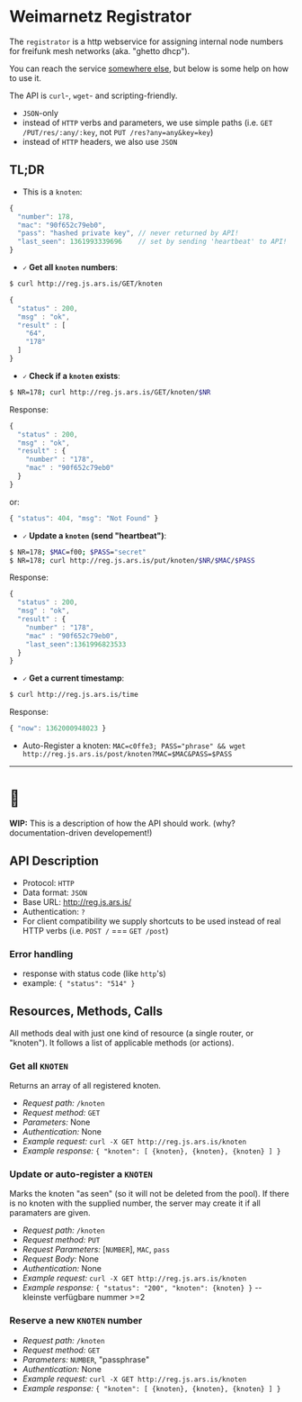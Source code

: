 # Weimarnetz Registrator

The `registrator` is a http webservice for assigning internal node numbers for freifunk mesh networks (aka. "ghetto dhcp").

You can reach the service [somewhere else](http://reg.js.ars.is), but below is some help on how to use it.  

The API is `curl`-, `wget`- and scripting-friendly.

- `JSON`-only
- instead of `HTTP` verbs and parameters, we use simple paths (i.e. `GET /PUT/res/:any/:key`, not `PUT /res?any=any&key=key`)
- instead of `HTTP` headers, we also use `JSON`

## TL;DR

- This is a `knoten`:  
```js
{
  "number": 178,
  "mac": "90f652c79eb0",
  "pass": "hashed private key", // never returned by API!
  "last_seen": 1361993339696    // set by sending 'heartbeat' to API!
}
```

- `✓` **Get all `knoten` numbers**:  
```sh
$ curl http://reg.js.ars.is/GET/knoten
```
```js
{
  "status" : 200,
  "msg" : "ok",
  "result" : [
    "64",
    "178"
  ]
}
```

- `✓` **Check if a `knoten` exists**:  
```sh
$ NR=178; curl http://reg.js.ars.is/GET/knoten/$NR
```
Response:
```js
{
  "status" : 200,
  "msg" : "ok",
  "result" : {
    "number" : "178",
    "mac" : "90f652c79eb0"
  }
}
```
or:
```js
{ "status": 404, "msg": "Not Found" }
```

- `✓` **Update a `knoten` (send "heartbeat")**:  
```sh
$ NR=178; $MAC=f00; $PASS="secret" 
$ NR=178; curl http://reg.js.ars.is/put/knoten/$NR/$MAC/$PASS
```
Response:
```js
{
  "status" : 200,
  "msg" : "ok",
  "result" : {
    "number" : "178",
    "mac" : "90f652c79eb0",
    "last_seen":1361996823533
  }
}
```

- `✓` **Get a current timestamp**:  
```sh
$ curl http://reg.js.ars.is/time
```
Response:
```js
{ "now": 1362000948023 }
```

- Auto-Register a knoten: `MAC=c0ffe3; PASS="phrase" && wget http://reg.js.ars.is/post/knoten?MAC=$MAC&PASS=$PASS`


---

# :construction:

**WIP:** This is a description of how the API should work. 
(why? documentation-driven developement!)


## API Description

- Protocol: `HTTP`
- Data format: `JSON`
- Base URL: <http://reg.js.ars.is/>
- Authentication: `?`
- For client compatibility we supply shortcuts to be used instead of real HTTP verbs (i.e. `POST /` === `GET /post`)

### Error handling

- response with status code (like `http`'s)
- example: `{ "status": "514" }`

## Resources, Methods, Calls

All methods deal with just one kind of resource (a single router, or "knoten").
It follows a list of applicable methods (or actions).

### Get all `KNOTEN`

Returns an array of all registered knoten.

- *Request path:* `/knoten`
- *Request method:* `GET`
- *Parameters:* None
- *Authentication:* None
- *Example request:* `curl -X GET http://reg.js.ars.is/knoten`
- *Example response:* `{ "knoten": [ {knoten}, {knoten}, {knoten} ] }`

### Update or auto-register a `KNOTEN`

Marks the knoten "as seen" (so it will not be deleted from the pool).
If there is no knoten with the supplied number, the server may create it if all paramaters are given.

- *Request path:* `/knoten`
- *Request method:* `PUT`
- *Request Parameters:* [`NUMBER`], `MAC`, `pass`
- *Request Body:* None
- *Authentication:* None
- *Example request:* `curl -X GET http://reg.js.ars.is/knoten`
- *Example response:* `{ "status": "200", "knoten": {knoten} }` -- kleinste verfügbare nummer >=2

### Reserve a new `KNOTEN` number

- *Request path:* `/knoten`
- *Request method:* `GET`
- *Parameters:* `NUMBER`, "passphrase"
- *Authentication:* None
- *Example request:* `curl -X GET http://reg.js.ars.is/knoten`
- *Example response:* `{ "knoten": [ {knoten}, {knoten}, {knoten} ] }`

